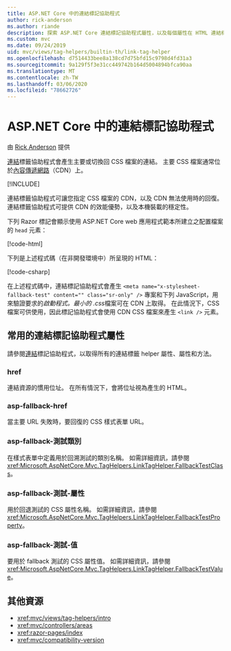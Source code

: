 ```yaml
---
title: ASP.NET Core 中的連結標記協助程式
author: rick-anderson
ms.author: riande
description: 探索 ASP.NET Core 連結標記協助程式屬性，以及每個屬性在 HTML 連結標記的擴充行為中所扮演的角色。
ms.custom: mvc
ms.date: 09/24/2019
uid: mvc/views/tag-helpers/builtin-th/link-tag-helper
ms.openlocfilehash: d7514433bee8a138cd7d75bfd15c9798d4fd31a3
ms.sourcegitcommit: 9a129f5f3e31cc449742b164d5004894bfca90aa
ms.translationtype: MT
ms.contentlocale: zh-TW
ms.lasthandoff: 03/06/2020
ms.locfileid: "78662726"
---
```

# <a name="link-tag-helper-in-aspnet-core"></a>ASP.NET Core 中的連結標記協助程式

由 [Rick Anderson](https://twitter.com/RickAndMSFT) 提供

[連結](xref:Microsoft.AspNetCore.Mvc.TagHelpers.LinkTagHelper)標籤協助程式會產生主要或切換回 CSS 檔案的連結。 主要 CSS 檔案通常位於[內容傳遞網路](/office365/enterprise/content-delivery-networks#what-exactly-is-a-cdn)（CDN）上。

[!INCLUDE[](~/includes/cdn.md)]

連結標籤協助程式可讓您指定 CSS 檔案的 CDN，以及 CDN 無法使用時的回復。 連結標籤協助程式可提供 CDN 的效能優勢，以及本機裝載的穩定性。

下列 Razor 標記會顯示使用 ASP.NET Core web 應用程式範本所建立之配置檔案的 `head` 元素：

[!code-html[](link-tag-helper/sample/_Layout.cshtml?name=snippet)]

下列是上述程式碼（在非開發環境中）所呈現的 HTML：

[!code-csharp[](link-tag-helper/sample/HtmlPage1.html)]

在上述程式碼中，連結標記協助程式會產生 `<meta name="x-stylesheet-fallback-test" content="" class="sr-only" />` 專案和下列 JavaScript，用來驗證要求的*啟動程式。最小的 .css*檔案可在 CDN 上取得。 在此情況下，CSS 檔案可供使用，因此標記協助程式會使用 CDN CSS 檔案來產生 `<link />` 元素。

## <a name="commonly-used-link-tag-helper-attributes"></a>常用的連結標記協助程式屬性

請參閱[連結](xref:Microsoft.AspNetCore.Mvc.TagHelpers.LinkTagHelper)標記協助程式，以取得所有的連結標籤 helper 屬性、屬性和方法。

### <a name="href"></a>href

連結資源的慣用位址。 在所有情況下，會將位址視為產生的 HTML。

### <a name="asp-fallback-href"></a>asp-fallback-href

當主要 URL 失敗時，要回復的 CSS 樣式表單 URL。

### <a name="asp-fallback-test-class"></a>asp-fallback-測試類別

在樣式表單中定義用於回溯測試的類別名稱。 如需詳細資訊，請參閱 <xref:Microsoft.AspNetCore.Mvc.TagHelpers.LinkTagHelper.FallbackTestClass>。

### <a name="asp-fallback-test-property"></a>asp-fallback-測試-屬性

用於回退測試的 CSS 屬性名稱。 如需詳細資訊，請參閱 <xref:Microsoft.AspNetCore.Mvc.TagHelpers.LinkTagHelper.FallbackTestProperty>。

### <a name="asp-fallback-test-value"></a>asp-fallback-測試-值

要用於 fallback 測試的 CSS 屬性值。 如需詳細資訊，請參閱 <xref:Microsoft.AspNetCore.Mvc.TagHelpers.LinkTagHelper.FallbackTestValue>。

## <a name="additional-resources"></a>其他資源

* <xref:mvc/views/tag-helpers/intro>
* <xref:mvc/controllers/areas>
* <xref:razor-pages/index>
* <xref:mvc/compatibility-version>
